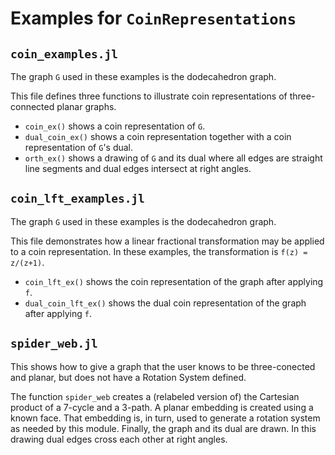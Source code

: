 # Examples for `CoinRepresentations`


## `coin_examples.jl`

The  graph `G` used in these examples is the dodecahedron graph.


This file defines three functions to illustrate coin representations
of three-connected planar graphs. 
* `coin_ex()` shows a coin representation of `G`.
* `dual_coin_ex()` shows a coin representation together with a coin representation of `G`'s dual.
* `orth_ex()` shows a drawing of `G` and its dual where all edges are straight line segments and dual edges intersect at right angles.

## `coin_lft_examples.jl`

The  graph `G` used in these examples is the dodecahedron graph.

This file demonstrates how a linear fractional transformation may be applied to a coin representation. In these examples, the transformation is 
`f(z) = z/(z+1)`.

* `coin_lft_ex()` shows the coin representation of the graph after applying `f`.
* `dual_coin_lft_ex()` shows the dual coin representation of the graph after applying `f`.

## `spider_web.jl`

This shows how to give a graph that the user knows to be three-conected and planar, but does not have a Rotation System defined.

The function `spider_web` creates a (relabeled version of) the Cartesian product of a 7-cycle and a 3-path. A planar embedding is created using a known face. That embedding is, in turn, used to generate a rotation system as needed by this module. Finally, the graph and its dual are drawn. In this drawing dual edges cross each other at right angles. 